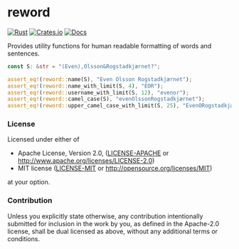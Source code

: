 # reword

[![Rust](https://github.com/evenorog/reword/actions/workflows/rust.yml/badge.svg)](https://github.com/evenorog/reword/actions/workflows/rust.yml)
[![Crates.io](https://img.shields.io/crates/v/reword.svg)](https://crates.io/crates/reword)
[![Docs](https://docs.rs/reword/badge.svg)](https://docs.rs/reword)

Provides utility functions for human readable formatting of words and sentences.

```rust
const S: &str = "(Even),Olsson&Rogstadkjærnet?";

assert_eq!(reword::name(S), "Even Olsson Rogstadkjærnet");
assert_eq!(reword::name_with_limit(S, 4), "EOR");
assert_eq!(reword::username_with_limit(S, 12), "evenor");
assert_eq!(reword::camel_case(S), "evenOlssonRogstadkjærnet");
assert_eq!(reword::upper_camel_case_with_limit(S, 25), "EvenORogstadkjærnet");
```

### License

Licensed under either of

 * Apache License, Version 2.0, ([LICENSE-APACHE](LICENSE-APACHE) or http://www.apache.org/licenses/LICENSE-2.0)
 * MIT license ([LICENSE-MIT](LICENSE-MIT) or http://opensource.org/licenses/MIT)

at your option.

### Contribution

Unless you explicitly state otherwise, any contribution intentionally submitted
for inclusion in the work by you, as defined in the Apache-2.0 license, shall be dual licensed as above, without any
additional terms or conditions.
